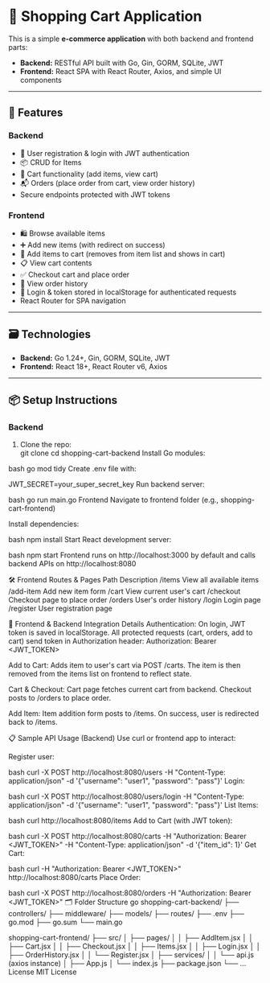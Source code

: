# 🛒 Shopping Cart Application

This is a simple **e-commerce application** with both backend and frontend parts:

- **Backend:** RESTful API built with Go, Gin, GORM, SQLite, JWT  
- **Frontend:** React SPA with React Router, Axios, and simple UI components  

---

## 🚀 Features

### Backend

- 🔐 User registration & login with JWT authentication  
- 📦 CRUD for Items  
- 🛒 Cart functionality (add items, view cart)  
- 📬 Orders (place order from cart, view order history)  
- Secure endpoints protected with JWT tokens  

### Frontend

- 🛍️ Browse available items  
- ➕ Add new items (with redirect on success)  
- 🛒 Add items to cart (removes from item list and shows in cart)  
- 📋 View cart contents  
- ✅ Checkout cart and place order  
- 📜 View order history  
- 🔑 Login & token stored in localStorage for authenticated requests  
- React Router for SPA navigation  

---

## 🗃️ Technologies

- **Backend:** Go 1.24+, Gin, GORM, SQLite, JWT  
- **Frontend:** React 18+, React Router v6, Axios  

---

## 📦 Setup Instructions

### Backend

1. Clone the repo:  
   git clone <your-repo-url>
   cd shopping-cart-backend
Install Go modules:

bash
go mod tidy
Create .env file with:

JWT_SECRET=your_super_secret_key
Run backend server:

bash
go run main.go
Frontend
Navigate to frontend folder (e.g., shopping-cart-frontend)

Install dependencies:

bash
npm install
Start React development server:

bash
npm start
Frontend runs on http://localhost:3000 by default and calls backend APIs on http://localhost:8080

🛠️ Frontend Routes & Pages
Path	Description
/items	View all available items
/add-item	Add new item form
/cart	View current user's cart
/checkout	Checkout page to place order
/orders	User's order history
/login	Login page
/register	User registration page

🔗 Frontend & Backend Integration Details
Authentication:
On login, JWT token is saved in localStorage. All protected requests (cart, orders, add to cart) send token in Authorization header:
Authorization: Bearer <JWT_TOKEN>

Add to Cart:
Adds item to user's cart via POST /carts. The item is then removed from the items list on frontend to reflect state.

Cart & Checkout:
Cart page fetches current cart from backend. Checkout posts to /orders to place order.

Add Item:
Item addition form posts to /items. On success, user is redirected back to /items.

📋 Sample API Usage (Backend)
Use curl or frontend app to interact:

Register user:

bash
curl -X POST http://localhost:8080/users -H "Content-Type: application/json" -d '{"username": "user1", "password": "pass"}'
Login:

bash
curl -X POST http://localhost:8080/users/login -H "Content-Type: application/json" -d '{"username": "user1", "password": "pass"}'
List Items:

bash
curl http://localhost:8080/items
Add to Cart (with JWT token):

bash
curl -X POST http://localhost:8080/carts -H "Authorization: Bearer <JWT_TOKEN>" -H "Content-Type: application/json" -d '{"item_id": 1}'
Get Cart:

bash
curl -H "Authorization: Bearer <JWT_TOKEN>" http://localhost:8080/carts
Place Order:

bash
curl -X POST http://localhost:8080/orders -H "Authorization: Bearer <JWT_TOKEN>"
🗂️ Folder Structure
go
shopping-cart-backend/
├── controllers/
├── middleware/
├── models/
├── routes/
├── .env
├── go.mod
├── go.sum
└── main.go

shopping-cart-frontend/
├── src/
│   ├── pages/
│   │   ├── AddItem.jsx
│   │   ├── Cart.jsx
│   │   ├── Checkout.jsx
│   │   ├── Items.jsx
│   │   ├── Login.jsx
│   │   ├── OrderHistory.jsx
│   │   └── Register.jsx
│   ├── services/
│   │   └── api.js  (axios instance)
│   ├── App.js
│   └── index.js
├── package.json
└── ...
License
MIT License
